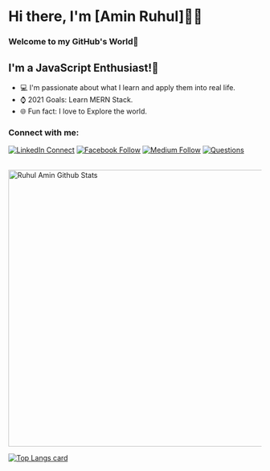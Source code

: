 # Hi there, I'm [Amin Ruhul]👨‍💻

### Welcome to my GitHub's World👋

## I'm a JavaScript Enthusiast!🚀

- 💻 I'm passionate about what I learn and apply them into real life.
- ⌚ 2021 Goals: Learn MERN Stack.
- 🌐 Fun fact: I love to Explore the world.

### Connect with me:

[![LinkedIn Connect](https://img.shields.io/badge/%20-Connect-black?color=14171A&labelColor=212121&logo=linkedin&logoColor=ffffff)](https://www.linkedin.com/in/aminruhul14/)
[![Facebook Follow](https://img.shields.io/badge/%20-Follow-black?color=14171A&labelColor=1976d2&logo=facebook&logoColor=ffffff)](https://www.facebook.com/aminruhul.ayon)
[![Medium Follow](https://img.shields.io/badge/%20-Follow-black?color=14171A&labelColor=1976d2&logo=medium&logoColor=ffffff)](https://medium.com/@ramin5849)
[![Questions](https://img.shields.io/badge/%20-Questions-black?color=14171A&labelColor=fff&logo=stackoverflow&logoColor=0c0d0e26)](https://stackoverflow.com/users/13955208/amin-ruhul)
<br />
<br />

<img width="550px" alt="Ruhul Amin Github Stats"  src="https://github-readme-stats.vercel.app/api?username=amin-ruhul14&show_icons=true&theme=radical"/>

[![Top Langs card](https://github-readme-stats.vercel.app/api/top-langs/?username=amin-ruhul14&card_width=550&theme=radical)](https://github.com/amin-ruhul14/amin-ruhul14)

